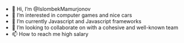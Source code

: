 - 👋 Hi, I’m @IslombekMamurjonov
- 👀 I’m interested in computer games and nice cars
- 🌱 I’m currently Javascript and Javascript frameworks
- 💞️ I’m looking to collaborate on with a cohesive and well-known team
- 📫 How to reach me high salary

<!---
IslombekMamurjonov/IslombekMamurjonov is a ✨ special ✨ repository because its `README.md` (this file) appears on your GitHub profile.
You can click the Preview link to take a look at your changes.
--->
